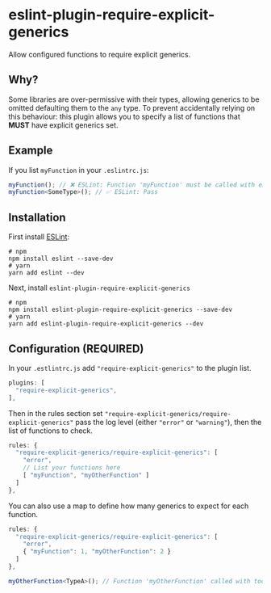 # eslint-plugin-require-explicit-generics
Allow configured functions to require explicit generics.

## Why?
Some libraries are over-permissive with their types, allowing generics to be omitted defaulting them to the `any` type.
To prevent accidentally relying on this behaviour:
this plugin allows you to specify a list of functions that **MUST** have explicit generics set.

## Example
If you list `myFunction` in your `.eslintrc.js`:
```ts
myFunction(); // ❌ ESLint: Function 'myFunction' must be called with explicit generics...
myFunction<SomeType>(); // ✅ ESLint: Pass
```

## Installation
First install [ESLint](http://eslint.org/):
```shell
# npm 
npm install eslint --save-dev
# yarn 
yarn add eslint --dev
```
Next, install `eslint-plugin-require-explicit-generics`
```shell
# npm
npm install eslint-plugin-require-explicit-generics --save-dev
# yarn
yarn add eslint-plugin-require-explicit-generics --dev
```

## Configuration (REQUIRED)
In your `.estlintrc.js` add `"require-explicit-generics"` to the plugin list.
```js
plugins: [
  "require-explicit-generics",
],
```
Then in the rules section set `"require-explicit-generics/require-explicit-generics"`
pass the log level  (either `"error"` or `"warning"`),
then the list of functions to check.
```js
rules: {
  "require-explicit-generics/require-explicit-generics": [
    "error",
    // List your functions here
    [ "myFunction", "myOtherFunction" ]
  ]
},
```
You can also use a map to define how many generics to expect for each function.
```js
rules: {
  "require-explicit-generics/require-explicit-generics": [
    "error",
    { "myFunction": 1, "myOtherFunction": 2 }
  ]
},
```
```ts
myOtherFunction<TypeA>(); // Function 'myOtherFunction' called with too few explicit generics...
```